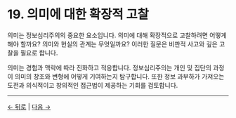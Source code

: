 # 19. 의미에 대한 확장적 고찰

의미는 정보심리주의의 중요한 요소입니다. 의미에 대해 확장적으로 고찰하려면 어떻게 해야 할까요? 의미와 현실의 관계는 무엇일까요? 이러한 질문은 비판적 사고와 깊은 고찰을 필요로 합니다.

의미는 경험과 맥락에 따라 진화하고 적응합니다. 정보심리주의는 개인 및 집단의 과정이 의미의 창조와 변형에 어떻게 기여하는지 탐구합니다. 또한 정보 과부하가 가져오는 도전과 의식적이고 창의적인 접근법이 제공하는 기회를 검토합니다.

---
<div class="navigation-links">
<a href="18_정보심리주의와_언어철학.md" class="nav-link prev-link">← 뒤로</a> | <a href="20_용어집.md" class="nav-link next-link">다음 →</a>
</div>
